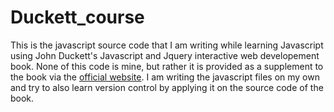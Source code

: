 # Duckett_course
This is the javascript source code that I am writing while learning Javascript using John Duckett's Javascript and Jquery interactive web
developement book. None of this code is mine, but rather it is provided as a supplement to the book via the [official website](http://www.javascriptbook.com). I am writing the javascript files on my own and try to also learn version control by applying it on the source code of the book.
